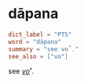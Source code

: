 # dāpana

``` toml
dict_label = "PTS"
word = "dāpana"
summary = "see vo˚."
see_also = ["vo"]
```

see *[vo](vo.md)*˚.

